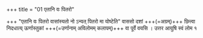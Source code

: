 +++
title = "01 एतानि वः पितरो"

+++
"एतानि वः पितरो वासांस्यतो नो ऽन्यत् पितरो मा योष्टेति" वाससो दशां +++(=अग्रम्)+++ छित्त्वा निदधात्य् ऊर्णास्तुकां +++(=उर्णानाम् अविलोमम् कलापम्)+++ वा पूर्वे वयसि । उत्तर आयुषि स्वं लोम १  
